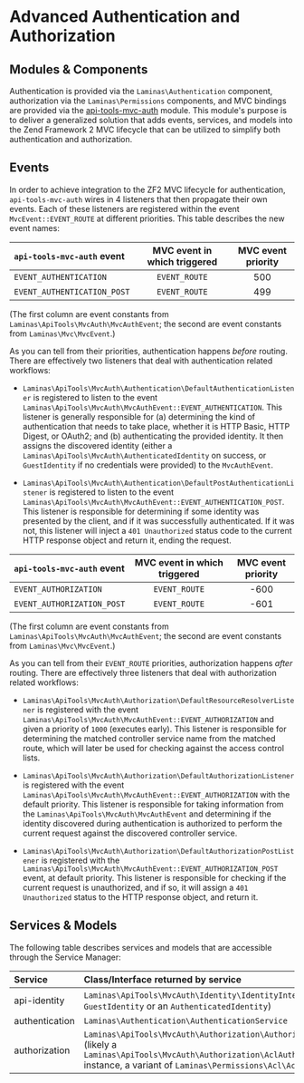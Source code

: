 Advanced Authentication and Authorization
=========================================

## Modules & Components

Authentication is provided via the `Laminas\Authentication` component, authorization via the
`Laminas\Permissions` components, and MVC bindings are provided via the
[api-tools-mvc-auth](https://github.com/laminas-api-tools/api-tools-mvc-auth) module. This module's purpose is
to deliver a generalized solution that adds events, services, and models into the Zend Framework 2 MVC
lifecycle that can be utilized to simplify both authentication and authorization.

## Events

In order to achieve integration to the ZF2 MVC lifecycle for authentication, `api-tools-mvc-auth` wires in
4 listeners that then propagate their own events.  Each of these listeners are registered within the
event `MvcEvent::EVENT_ROUTE` at different priorities.  This table describes the new event
names:

| `api-tools-mvc-auth` event | MVC event in which triggered | MVC event priority |
| :------------------ | :--------------------------: | :----------------: |
| `EVENT_AUTHENTICATION` | `EVENT_ROUTE` | 500 |
| `EVENT_AUTHENTICATION_POST` | `EVENT_ROUTE` | 499 |

(The first column are event constants from `Laminas\ApiTools\MvcAuth\MvcAuthEvent`; the second are event constants
from `Laminas\Mvc\MvcEvent`.)

As you can tell from their priorities, authentication happens *before* routing.  There are
effectively two listeners that deal with authentication related workflows:

- `Laminas\ApiTools\MvcAuth\Authentication\DefaultAuthenticationListener` is registered to listen to the event
  `Laminas\ApiTools\MvcAuth\MvcAuthEvent::EVENT_AUTHENTICATION`.  This listener is generally responsible for (a)
  determining the kind of authentication that needs to take place, whether it is HTTP Basic, HTTP
  Digest, or OAuth2; and (b) authenticating the provided identity. It then assigns the discovered
  identity (either a `Laminas\ApiTools\MvcAuth\AuthenticatedIdentity` on success, or `GuestIdentity` if no
  credentials were provided) to the `MvcAuthEvent`.

- `Laminas\ApiTools\MvcAuth\Authentication\DefaultPostAuthenticationListener` is registered to listen to the event
  `Laminas\ApiTools\MvcAuth\MvcAuthEvent::EVENT_AUTHENTICATION_POST`.  This listener is responsible for
  determining if some identity was presented by the client, and if it was successfully
  authenticated. If it was not, this listener will inject a `401 Unauthorized` status code to the
  current HTTP response object and return it, ending the request.

| `api-tools-mvc-auth` event | MVC event in which triggered | MVC event priority |
| :------------------ | :--------------------------: | :----------------: |
| `EVENT_AUTHORIZATION` | `EVENT_ROUTE` | -600 |
| `EVENT_AUTHORIZATION_POST` | `EVENT_ROUTE` | -601 |

(The first column are event constants from `Laminas\ApiTools\MvcAuth\MvcAuthEvent`; the second are event constants
from `Laminas\Mvc\MvcEvent`.)

As you can tell from their `EVENT_ROUTE` priorities, authorization happens *after* routing.  There
are effectively three listeners that deal with authorization related workflows:

- `Laminas\ApiTools\MvcAuth\Authorization\DefaultResourceResolverListener` is registered with the event
  `Laminas\ApiTools\MvcAuth\MvcAuthEvent::EVENT_AUTHORIZATION` and given a priority of `1000` (executes early).
  This listener is responsible for determining the matched controller service name from the matched
  route, which will later be used for checking against the access control lists.

- `Laminas\ApiTools\MvcAuth\Authorization\DefaultAuthorizationListener` is registered with the event
  `Laminas\ApiTools\MvcAuth\MvcAuthEvent::EVENT_AUTHORIZATION` with the default priority.  This listener is
  responsible for taking information from the `Laminas\ApiTools\MvcAuth\MvcAuthEvent` and determining if the
  identity discovered during authentication is authorized to perform the current request against the
  discovered controller service.

- `Laminas\ApiTools\MvcAuth\Authorization\DefaultAuthorizationPostListener` is registered with the
  `Laminas\ApiTools\MvcAuth\MvcAuthEvent::EVENT_AUTHORIZATION_POST` event, at default priority.  This listener is
  responsible for checking if the current request is unauthorized, and if so, it will assign a
  `401 Unauthorized` status to the HTTP response object, and return it.

## Services & Models

The following table describes services and models that are accessible through the Service Manager:

| Service | Class/Interface returned by service |
| :------ | :---------------------------------- |
| api-identity | `Laminas\ApiTools\MvcAuth\Identity\IdentityInterface` (either a `GuestIdentity` or an `AuthenticatedIdentity`) |
| authentication | `Laminas\Authentication\AuthenticationService` |
| authorization | `Laminas\ApiTools\MvcAuth\Authorization\AuthorizationInterface` (likely a `Laminas\ApiTools\MvcAuth\Authorization\AclAuthorization` instance, a variant of `Laminas\Permissions\Acl\Acl`) |
